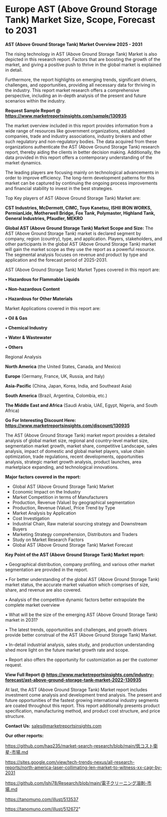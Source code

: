 # Europe AST (Above Ground Storage Tank) Market Size, Scope, Forecast to 2031

<Strong> AST (Above Ground Storage Tank) Market Overview 2025 - 2031</strong>

The rising technology in AST (Above Ground Storage Tank) Market is also depicted in this research report. Factors that are boosting the growth of the market, and giving a positive push to thrive in the global market is explained in detail.

Furthermore, the report highlights on emerging trends, significant drivers, challenges, and opportunities, providing all necessary data for thriving in the industry. This report market research offers a comprehensive perspective, including an in-depth analysis of the present and future scenarios within the industry.

<strong>Request Sample Report @ <a href=https://www.marketreportsinsights.com/sample/130935>https://www.marketreportsinsights.com/sample/130935</a></strong>

The market overview included in this report provides information from a wide range of resources like government organizations, established companies, trade and industry associations, industry brokers and other such regulatory and non-regulatory bodies. The data acquired from these organizations authenticate the AST (Above Ground Storage Tank) research report, thereby aiding the clients in better decision making. Additionally, the data provided in this report offers a contemporary understanding of the market dynamics.

The leading players are focusing mainly on technological advancements in order to improve efficiency. The long-term development patterns for this market can be captured by continuing the ongoing process improvements and financial stability to invest in the best strategies.

Top Key players of AST (Above Ground Storage Tank) Market are:

<strong>CST Industries, McDermott, CIMC, Toyo Kanetsu, ISHII IRON WORKS, PermianLide, Motherwell Bridge, Fox Tank, Polymaster, Highland Tank, General Industries, Pfaudler, MEKRO</strong>

<strong><b>Global AST (Above Ground Storage Tank) Market Scope and Size:</b></strong>
The AST (Above Ground Storage Tank) market is declared segment by company, region (country), type, and application. Players, stakeholders, and other participants in the global AST (Above Ground Storage Tank) market will gain the market scope as they use the report as a powerful resource. The segmental analysis focuses on revenue and product by type and application and the forecast period of 2025-2031.

AST (Above Ground Storage Tank) Market Types covered in this report are:

<strong>• Hazardous for Flammable Liquids

• Non-hazardous Content

• Hazardous for Other Materials</strong>

Market Applications covered in this report are:

<strong>• Oil & Gas

• Chemical Industry

• Water & Wastewater

• Others</strong> 

Regional Analysis

<strong>North America</strong> (the United States, Canada, and Mexico)

<strong>Europe</strong> (Germany, France, UK, Russia, and Italy)

<strong>Asia-Pacific</strong> (China, Japan, Korea, India, and Southeast Asia)

<strong>South America</strong> (Brazil, Argentina, Colombia, etc.)

<strong>The Middle East and Africa</strong> (Saudi Arabia, UAE, Egypt, Nigeria, and South Africa)

<strong>Go For Interesting Discount Here: <a href=https://www.marketreportsinsights.com/discount/130935>https://www.marketreportsinsights.com/discount/130935</a></strong>

The AST (Above Ground Storage Tank) market report provides a detailed analysis of global market size, regional and country-level market size, segmentation market growth, market share, competitive Landscape, sales analysis, impact of domestic and global market players, value chain optimization, trade regulations, recent developments, opportunities analysis, strategic market growth analysis, product launches, area marketplace expanding, and technological innovations.

<strong><b>Major factors covered in the report:</b></strong>
<ul>
  <li>Global AST (Above Ground Storage Tank) Market </li>
  <li>Economic Impact on the Industry</li>
  <li>Market Competition in terms of Manufacturers</li>
  <li>Production, Revenue (Value) by geographical segmentation</li>
  <li>Production, Revenue (Value), Price Trend by Type</li>
  <li>Market Analysis by Application</li>
  <li>Cost Investigation</li>
  <li>Industrial Chain, Raw material sourcing strategy and Downstream Buyers</li>
  <li>Marketing Strategy comprehension, Distributors and Traders</li>
  <li>Study on Market Research Factors</li>
  <li>Global AST (Above Ground Storage Tank) Market Forecast</li>
</ul>

<strong><b>Key Point of the AST (Above Ground Storage Tank) Market report:</b></strong>

• Geographical distribution, company profiling, and various other market segmentation are provided in the report.

• For better understanding of the global AST (Above Ground Storage Tank) market status, the accurate market valuation which comprises of size, share, and revenue are also covered.

• Analysis of the competitive dynamic factors better extrapolate the complete market overview

• What will be the size of the emerging AST (Above Ground Storage Tank) market in 2031?

• The latest trends, opportunities and challenges, and growth drivers provide better construal of the AST (Above Ground Storage Tank) Market.

• In-detail industrial analysis, sales study, and production understanding shed more light on the future market growth rate and scope.

• Report also offers the opportunity for customization as per the customer request.

<strong><b>View Full Report @ <a href=https://www.marketreportsinsights.com/industry-forecast/ast-above-ground-storage-tank-market-2022-130935>https://www.marketreportsinsights.com/industry-forecast/ast-above-ground-storage-tank-market-2022-130935</a></b></strong>


At last, the AST (Above Ground Storage Tank) Market report includes investment come analysis and development trend analysis. The present and future opportunities of the fastest growing international industry segments are coated throughout this report. This report additionally presents product specification, manufacturing method, and product cost structure, and price structure.

<strong>Contact Us:</strong>
sales@marketreportsinsights.com

<strong>Our other reports:</strong>

<a href=https://github.com/haq235/market-search-research/blob/main/低コスト衛星-市場.md>https://github.com/haq235/market-search-research/blob/main/低コスト衛星-市場.md</a>

<a href=https://sites.google.com/view/tech-trends-nexus/all-research-reports/north-america-laser-collimating-len-market-to-witness-xx-cagr-by-2031>https://sites.google.com/view/tech-trends-nexus/all-research-reports/north-america-laser-collimating-len-market-to-witness-xx-cagr-by-2031</a>

<a href=https://github.com/Ishi78/Research/blob/main/電子クリーニング溶剤-市場.md>https://github.com/Ishi78/Research/blob/main/電子クリーニング溶剤-市場.md</a>

<a href=https://tanomuno.com/illust/513537>https://tanomuno.com/illust/513537</a>

<a href=https://tanomuno.com/illust/512672>https://tanomuno.com/illust/512672</a>"
